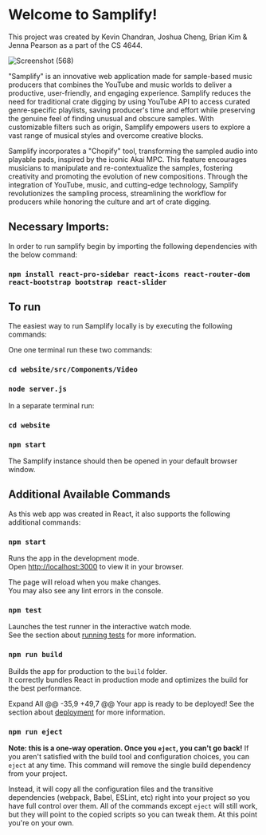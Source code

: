 # Welcome to Samplify!
This project was created by Kevin Chandran, Joshua Cheng, Brian Kim & Jenna Pearson as a part of the CS 4644.

![Screenshot (568)](https://user-images.githubusercontent.com/85366888/236935898-c43f5273-f5db-464d-a4e8-a43c4555785a.png)

"Samplify" is an innovative web application made for sample-based music producers that combines the YouTube and music worlds to deliver a productive, user-friendly, and engaging experience. Samplify reduces the need for traditional crate digging by using YouTube API to access curated genre-specific playlists, saving producer's time and effort while preserving the genuine feel of finding unusual and obscure samples. With customizable filters such as origin, Samplify empowers users to explore a vast range of musical styles and overcome creative blocks. 

Samplify incorporates a "Chopify" tool, transforming the sampled audio into playable pads, inspired by the iconic Akai MPC. This feature encourages musicians to manipulate and re-contextualize the samples, fostering creativity and promoting the evolution of new compositions. Through the integration of YouTube, music, and cutting-edge technology, Samplify revolutionizes the sampling process, streamlining the workflow for producers while honoring the culture and art of crate digging.

## Necessary Imports:
In order to run samplify begin by importing the following dependencies with the below command:

### `npm install react-pro-sidebar react-icons react-router-dom react-bootstrap bootstrap react-slider`

## To run
The easiest way to run Samplify locally is by executing the following commands:

One one terminal run these two commands:
### `cd website/src/Components/Video` 
### `node server.js`

In a separate terminal run:
### `cd website`
### `npm start`

The Samplify instance should then be opened in your default browser window.

## Additional Available Commands

As this web app was created in React, it also supports the following additional commands:

### `npm start`
Runs the app in the development mode.\
Open [http://localhost:3000](http://localhost:3000) to view it in your browser.

The page will reload when you make changes.\
You may also see any lint errors in the console.

### `npm test`
Launches the test runner in the interactive watch mode.\
See the section about [running tests](https://facebook.github.io/create-react-app/docs/running-tests) for more information.

### `npm run build`
Builds the app for production to the `build` folder.\
It correctly bundles React in production mode and optimizes the build for the best performance.

Expand All
	@@ -35,9 +49,7 @@ Your app is ready to be deployed!
See the section about [deployment](https://facebook.github.io/create-react-app/docs/deployment) for more information.

### `npm run eject`
**Note: this is a one-way operation. Once you `eject`, you can't go back!**
If you aren't satisfied with the build tool and configuration choices, you can `eject` at any time. This command will remove the single build dependency from your project.

Instead, it will copy all the configuration files and the transitive dependencies (webpack, Babel, ESLint, etc) right into your project so you have full control over them. All of the commands except `eject` will still work, but they will point to the copied scripts so you can tweak them. At this point you're on your own.
